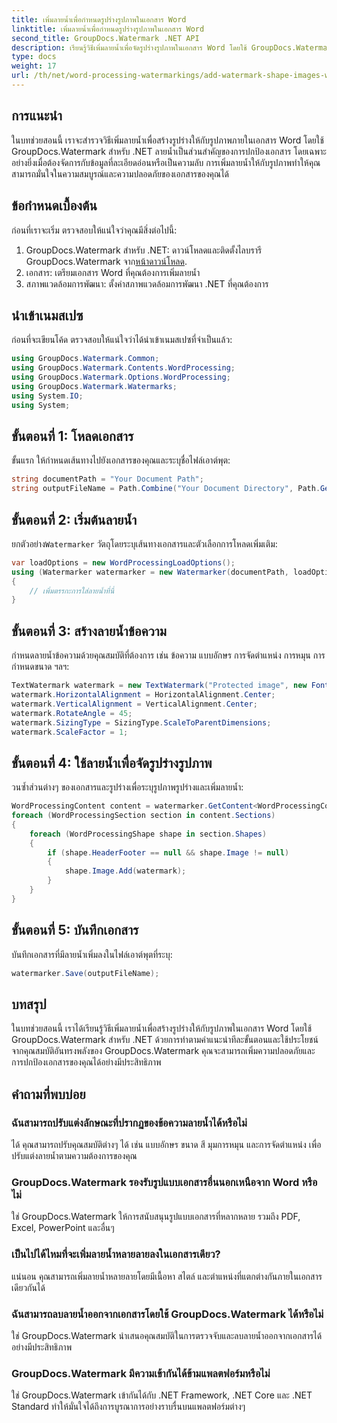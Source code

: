 ```yaml
---
title: เพิ่มลายน้ำเพื่อกำหนดรูปร่างรูปภาพในเอกสาร Word
linktitle: เพิ่มลายน้ำเพื่อกำหนดรูปร่างรูปภาพในเอกสาร Word
second_title: GroupDocs.Watermark .NET API
description: เรียนรู้วิธีเพิ่มลายน้ำเพื่อจัดรูปร่างรูปภาพในเอกสาร Word โดยใช้ GroupDocs.Watermark สำหรับ .NET ปรับปรุงความปลอดภัยของเอกสารด้วยบทช่วยสอนนี้
type: docs
weight: 17
url: /th/net/word-processing-watermarkings/add-watermark-shape-images-word-docs/
---
```

## การแนะนำ
ในบทช่วยสอนนี้ เราจะสำรวจวิธีเพิ่มลายน้ำเพื่อสร้างรูปร่างให้กับรูปภาพภายในเอกสาร Word โดยใช้ GroupDocs.Watermark สำหรับ .NET ลายน้ำเป็นส่วนสำคัญของการปกป้องเอกสาร โดยเฉพาะอย่างยิ่งเมื่อต้องจัดการกับข้อมูลที่ละเอียดอ่อนหรือเป็นความลับ การเพิ่มลายน้ำให้กับรูปภาพทำให้คุณสามารถมั่นใจในความสมบูรณ์และความปลอดภัยของเอกสารของคุณได้
## ข้อกำหนดเบื้องต้น
ก่อนที่เราจะเริ่ม ตรวจสอบให้แน่ใจว่าคุณมีสิ่งต่อไปนี้:
1.  GroupDocs.Watermark สำหรับ .NET: ดาวน์โหลดและติดตั้งไลบรารี GroupDocs.Watermark จาก[หน้าดาวน์โหลด](https://releases.groupdocs.com/Watermark/net/).
2. เอกสาร: เตรียมเอกสาร Word ที่คุณต้องการเพิ่มลายน้ำ
3. สภาพแวดล้อมการพัฒนา: ตั้งค่าสภาพแวดล้อมการพัฒนา .NET ที่คุณต้องการ
## นำเข้าเนมสเปซ
ก่อนที่จะเขียนโค้ด ตรวจสอบให้แน่ใจว่าได้นำเข้าเนมสเปซที่จำเป็นแล้ว:
```csharp
using GroupDocs.Watermark.Common;
using GroupDocs.Watermark.Contents.WordProcessing;
using GroupDocs.Watermark.Options.WordProcessing;
using GroupDocs.Watermark.Watermarks;
using System.IO;
using System;
```
## ขั้นตอนที่ 1: โหลดเอกสาร
ขั้นแรก ให้กำหนดเส้นทางไปยังเอกสารของคุณและระบุชื่อไฟล์เอาต์พุต:
```csharp
string documentPath = "Your Document Path";
string outputFileName = Path.Combine("Your Document Directory", Path.GetFileName(documentPath));
```
## ขั้นตอนที่ 2: เริ่มต้นลายน้ำ
 ยกตัวอย่าง`Watermarker` วัตถุโดยระบุเส้นทางเอกสารและตัวเลือกการโหลดเพิ่มเติม:
```csharp
var loadOptions = new WordProcessingLoadOptions();
using (Watermarker watermarker = new Watermarker(documentPath, loadOptions))
{
    // เพิ่มตรรกะการใส่ลายน้ำที่นี่
}
```
## ขั้นตอนที่ 3: สร้างลายน้ำข้อความ
กำหนดลายน้ำข้อความด้วยคุณสมบัติที่ต้องการ เช่น ข้อความ แบบอักษร การจัดตำแหน่ง การหมุน การกำหนดขนาด ฯลฯ:
```csharp
TextWatermark watermark = new TextWatermark("Protected image", new Font("Arial", 8));
watermark.HorizontalAlignment = HorizontalAlignment.Center;
watermark.VerticalAlignment = VerticalAlignment.Center;
watermark.RotateAngle = 45;
watermark.SizingType = SizingType.ScaleToParentDimensions;
watermark.ScaleFactor = 1;
```
## ขั้นตอนที่ 4: ใช้ลายน้ำเพื่อจัดรูปร่างรูปภาพ
วนซ้ำส่วนต่างๆ ของเอกสารและรูปร่างเพื่อระบุรูปภาพรูปร่างและเพิ่มลายน้ำ:
```csharp
WordProcessingContent content = watermarker.GetContent<WordProcessingContent>();
foreach (WordProcessingSection section in content.Sections)
{
    foreach (WordProcessingShape shape in section.Shapes)
    {
        if (shape.HeaderFooter == null && shape.Image != null)
        {
            shape.Image.Add(watermark);
        }
    }
}
```
## ขั้นตอนที่ 5: บันทึกเอกสาร
บันทึกเอกสารที่มีลายน้ำเพิ่มลงในไฟล์เอาต์พุตที่ระบุ:
```csharp
watermarker.Save(outputFileName);
```

## บทสรุป
ในบทช่วยสอนนี้ เราได้เรียนรู้วิธีเพิ่มลายน้ำเพื่อสร้างรูปร่างให้กับรูปภาพในเอกสาร Word โดยใช้ GroupDocs.Watermark สำหรับ .NET ด้วยการทำตามคำแนะนำทีละขั้นตอนและใช้ประโยชน์จากคุณสมบัติอันทรงพลังของ GroupDocs.Watermark คุณจะสามารถเพิ่มความปลอดภัยและการปกป้องเอกสารของคุณได้อย่างมีประสิทธิภาพ
## คำถามที่พบบ่อย
### ฉันสามารถปรับแต่งลักษณะที่ปรากฏของข้อความลายน้ำได้หรือไม่
ได้ คุณสามารถปรับคุณสมบัติต่างๆ ได้ เช่น แบบอักษร ขนาด สี มุมการหมุน และการจัดตำแหน่ง เพื่อปรับแต่งลายน้ำตามความต้องการของคุณ
### GroupDocs.Watermark รองรับรูปแบบเอกสารอื่นนอกเหนือจาก Word หรือไม่
ใช่ GroupDocs.Watermark ให้การสนับสนุนรูปแบบเอกสารที่หลากหลาย รวมถึง PDF, Excel, PowerPoint และอื่นๆ
### เป็นไปได้ไหมที่จะเพิ่มลายน้ำหลายลายลงในเอกสารเดียว?
แน่นอน คุณสามารถเพิ่มลายน้ำหลายลายโดยมีเนื้อหา สไตล์ และตำแหน่งที่แตกต่างกันภายในเอกสารเดียวกันได้
### ฉันสามารถลบลายน้ำออกจากเอกสารโดยใช้ GroupDocs.Watermark ได้หรือไม่
ใช่ GroupDocs.Watermark นำเสนอคุณสมบัติในการตรวจจับและลบลายน้ำออกจากเอกสารได้อย่างมีประสิทธิภาพ
### GroupDocs.Watermark มีความเข้ากันได้ข้ามแพลตฟอร์มหรือไม่
ใช่ GroupDocs.Watermark เข้ากันได้กับ .NET Framework, .NET Core และ .NET Standard ทำให้มั่นใจได้ถึงการบูรณาการอย่างราบรื่นบนแพลตฟอร์มต่างๆ
